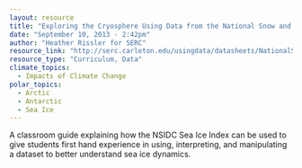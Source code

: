 ```yaml
---
layout: resource
title: "Exploring the Cryosphere Using Data from the National Snow and Ice Data Center"
date: "September 10, 2013 - 2:42pm"
author: "Heather Rissler for SERC"
resource_link: "http://serc.carleton.edu/usingdata/datasheets/NationalSnowIceDC.html"
resource_type: "Curriculum, Data"
climate_topics:
  - Impacts of Climate Change
polar_topics:
  - Arctic
  - Antarctic
  - Sea Ice
---
```


A classroom guide explaining how the NSIDC Sea Ice Index can be used to give students first hand experience in using, interpreting, and manipulating a dataset to better understand sea ice dynamics.